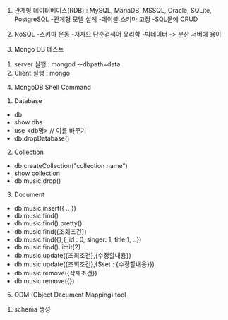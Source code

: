 1. 관계형 데이터베이스(RDB) : MySQL, MariaDB, MSSQL, Oracle, SQLite, PostgreSQL
-관계형 모델 설계
-데이블 스키마 고정
-SQL문에 CRUD

2. NoSQL
-스키마 운동
-저자으 단순검색어 유리함
-빅데이터 -> 분산 서버에 용이

3. Mongo DB 테스트
1) server 실행 : mongod --dbpath=data
2) Client 실행 : mongo

4. MongoDB Shell Command
1) Database
- db
- show dbs
- use <db명> // 이름 바꾸기
- db.dropDatabase()

2) Collection
- db.createCollection("collection name")
- show collection
- db.music.drop()

3) Document
- db.music.insert({ .. })
- db.music.find()
- db.music.find().pretty()
- db.music.find({조회조건})
- db.music.find({},{_id : 0, singer: 1, title:1, ..})
- db.music.find().limit(2)
- db.music.update({조회조건},{수정할내용})
- db.music.update({조회조건},{$set : {수정할내용}})
- db.music.remove({삭제조건})
- db.music.remove({})

5. ODM (Object Dacument Mapping) tool
1) schema 생성